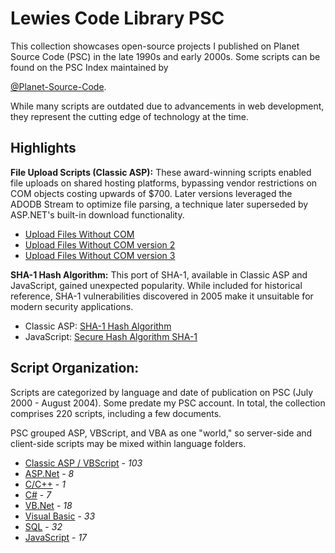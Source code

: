 # Lewies Code Library PSC

This collection showcases open-source projects I published on Planet Source Code (PSC) in the late 1990s and early 2000s. Some scripts can be found on the PSC Index maintained by 

[@Planet-Source-Code](https://github.com/Planet-Source-Code/PSCIndex/blob/master/ByAuthor/lewis-e-moten-iii.md).

While many scripts are outdated due to advancements in web development, they represent the cutting edge of technology at the time.

## Highlights

**File Upload Scripts (Classic ASP):** These award-winning scripts enabled file uploads on shared hosting platforms, bypassing vendor restrictions on COM objects costing upwards of $700. Later versions leveraged the ADODB Stream to optimize file parsing, a technique later superseded by ASP.NET's built-in download functionality.

- [Upload Files Without COM](./ASP/UploadFileWithoutCOM)
- [Upload Files Without COM version 2](./ASP/UploadFileWithoutCOMv2)
- [Upload Files Without COM version 3](./ASP/UploadFileWithoutCOMv3)

**SHA-1 Hash Algorithm:** This port of SHA-1, available in Classic ASP and JavaScript, gained unexpected popularity. While included for historical reference, SHA-1 vulnerabilities discovered in 2005 make it unsuitable for modern security applications.

- Classic ASP: [SHA-1 Hash Algorithm](./ASP/SHA-1HashAlgorithm/)
- JavaScript: [Secure Hash Algorithm SHA-1](./JavaScript/SecureHashAlgorithm(SHA-1)/SHA-1)

## Script Organization:

Scripts are categorized by language and date of publication on PSC (July 2000 - August 2004). Some predate my PSC account. In total, the collection comprises 220 scripts, including a few documents.

PSC grouped ASP, VBScript, and VBA as one "world," so server-side and client-side scripts may be mixed within language folders.

- [Classic ASP / VBScript](./ASP/README.md) - *103*
- [ASP.Net](./ASPNet/README.md) - *8*
- [C/C++](./C/README.md) - *1*
- [C#](./CSharp/README.md) - *7*
- [VB.Net](./VBNet/README.md) - *18*
- [Visual Basic](./VB/README.md) - *33*
- [SQL](./SQL/README.md) - *32*
- [JavaScript](./JavaScript/README.md) - *17*

